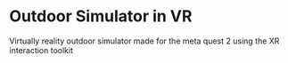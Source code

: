 # Outdoor Simulator in VR
Virtually reality outdoor simulator made for the meta quest 2 using the XR interaction toolkit
